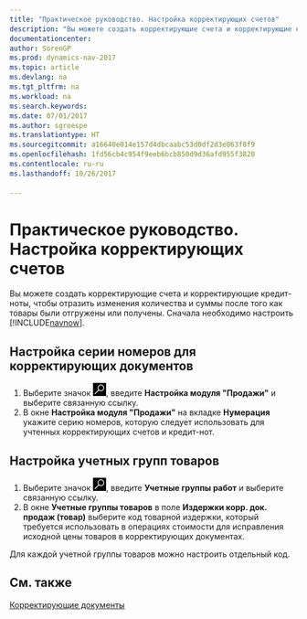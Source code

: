 ```yaml
---
title: "Практическое руководство. Настройка корректирующих счетов"
description: "Вы можете создать корректирующие счета и корректирующие кредит-ноты, чтобы отразить изменения количества и суммы после того как товары были отгружены или получены."
documentationcenter: 
author: SorenGP
ms.prod: dynamics-nav-2017
ms.topic: article
ms.devlang: na
ms.tgt_pltfrm: na
ms.workload: na
ms.search.keywords: 
ms.date: 07/01/2017
ms.author: sgroespe
ms.translationtype: HT
ms.sourcegitcommit: a16640e014e157d4dbcaabc53d0df2d3e063f8f9
ms.openlocfilehash: 1fd56cb4c954f9eeb6bcb850d9d36afd955f3820
ms.contentlocale: ru-ru
ms.lasthandoff: 10/26/2017

---
```

# <a name="how-to-set-up-corrective-invoicing"></a>Практическое руководство. Настройка корректирующих счетов
Вы можете создать корректирующие счета и корректирующие кредит-ноты, чтобы отразить изменения количества и суммы после того как товары были отгружены или получены. Сначала необходимо настроить [!INCLUDE[navnow](../../includes/navnow_md.md)].  

## <a name="to-set-up-number-series-for-corrective-documents"></a>Настройка серии номеров для корректирующих документов  

1.  Выберите значок ![Поиск страницы или отчета](../../media/ui-search/search_small.png "Значок поиска страницы или отчета"), введите **Настройка модуля "Продажи"** и выберите связанную ссылку.  
2.  В окне **Настройка модуля "Продажи"** на вкладке **Нумерация** укажите серию номеров, которую следует использовать для учтенных корректирующих счетов и кредит-нот.  

## <a name="to-set-up-inventory-posting-groups"></a>Настройка учетных групп товаров  

1.  Выберите значок ![Поиск страницы или отчета](../../media/ui-search/search_small.png "Значок поиска страницы или отчета"), введите **Учетные группы работ** и выберите связанную ссылку.
2.  В окне **Учетные группы товаров** в поле **Издержки корр. док. продаж (товар)** выберите код товарной издержки, который требуется использовать в операциях стоимости для исправления исходной цены товаров в корректирующих документах.  

Для каждой учетной группы товаров можно настроить отдельный код.  

## <a name="see-also"></a>См. также  
 [Корректирующие документы](corrective-documents.md)

